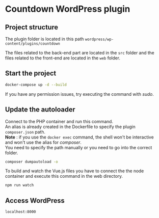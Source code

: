 # Countdown WordPress plugin

## Project structure
The plugin folder is located in this path
`wordpress/wp-content/plugins/countdown`

The files related to the back-end part are located in the `src` folder and the files related to the front-end are located in the `web` folder.

## Start the project 
```bash
docker-compose up -d --build
```

If you have any permission issues, try executing the command with _sudo_.

## Update the autoloader
Connect to the PHP container and run this command.\
An alias is already created in the Dockerfile to specify the plugin `composer.json` path.\
**Note** : if you use the `docker exec` command, the shell won't be interactive and won't use the alias for _composer_.\
You need to specify the path manually or you need to go into the correct folder.
```bash
composer dumpautoload -o
```

To build and watch the Vue.js files you have to connect the the node container and execute this command in the web directory.

```bash
npm run watch
```

## Access WordPress
`localhost:8000`
